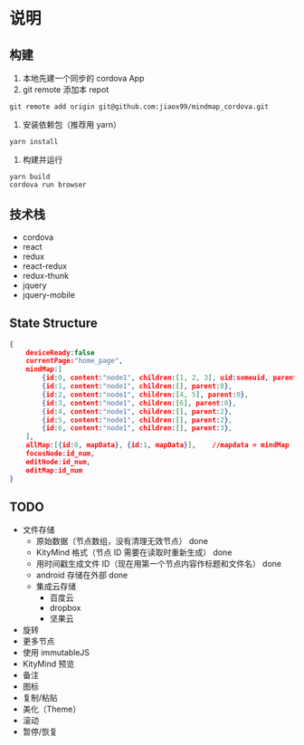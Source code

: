 # 说明

## 构建

1. 本地先建一个同步的 cordova App
1. git remote 添加本 repot

```batch
git remote add origin git@github.com:jiaox99/mindmap_cordova.git
```

1. 安装依赖包（推荐用 yarn）

```batch
yarn install
```

1. 构建并运行

```batch
yarn build
cordova run browser
```

## 技术栈

* cordova
* react
* redux
* react-redux
* redux-thunk
* jquery
* jquery-mobile

## State Structure

```JSON
{
    deviceReady:false
    currentPage:"home_page",
    mindMap:[
        {id:0, content:"node1", children:[1, 2, 3], uid:someuid, parent:-1},
        {id:1, content:"node1", children:[], parent:0},
        {id:2, content:"node1", children:[4, 5], parent:0},
        {id:3, content:"node1", children:[6], parent:0},
        {id:4, content:"node1", children:[], parent:2},
        {id:5, content:"node1", children:[], parent:2},
        {id:6, content:"node1", children:[], parent:3},
    ],
    allMap:[{id:0, mapData}, {id:1, mapData}],    //mapdata = mindMap
    focusNode:id_num,
    editNode:id_num,
    editMap:id_num
}
```

## TODO

* 文件存储
    * 原始数据（节点数组，没有清理无效节点） done
    * KityMind 格式（节点 ID 需要在读取时重新生成） done
    * 用时间戳生成文件 ID（现在用第一个节点内容作标题和文件名） done
    * android 存储在外部 done
    * 集成云存储
        * 百度云
        * dropbox
        * 坚果云
* 旋转
* 更多节点
* 使用 immutableJS
* KityMind 预览
* 备注
* 图标
* 复制/粘贴
* 美化（Theme）
* 滚动
* 暂停/恢复